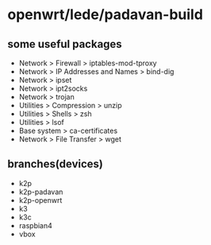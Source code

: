 # openwrt/lede/padavan-build

## some useful packages

* Network > Firewall > iptables-mod-tproxy
* Network > IP Addresses and Names > bind-dig
* Network > ipset
* Network > ipt2socks
* Network > trojan
* Utilities > Compression > unzip
* Utilities > Shells > zsh
* Utilities > lsof
* Base system > ca-certificates
* Network > File Transfer > wget

## branches(devices)

* k2p
* k2p-padavan
* k2p-openwrt
* k3
* k3c
* raspbian4
* vbox
